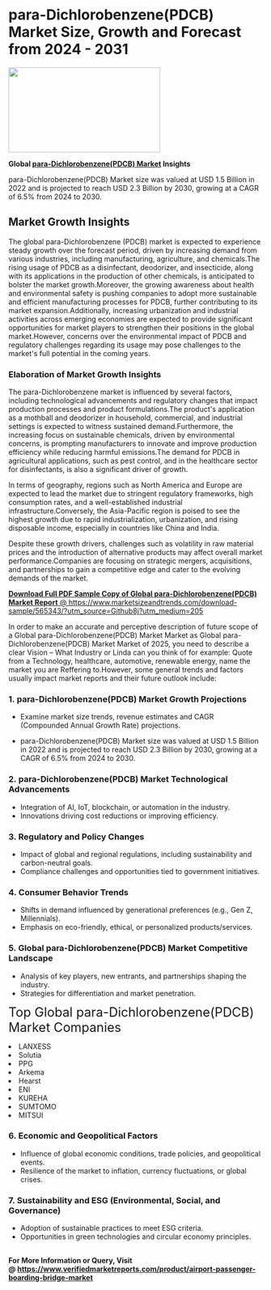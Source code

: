 <H1>para-Dichlorobenzene(PDCB) Market Size, Growth and Forecast from 2024 - 2031</H1><img class="aligncenter size-medium wp-image-584254" src="https://thirdeyenews.in/wp-content/uploads/2024/09/Global-Market-Research-300x168.jpeg" alt="" width="300" height="168" /><p><strong>Global&nbsp;<a href="https://www.marketsizeandtrends.com/download-sample/565343/?utm_source=Github8j?utm_medium=205">para-Dichlorobenzene(PDCB) Market</a> Insights</strong></p><p>para-Dichlorobenzene(PDCB) Market size was valued at USD 1.5 Billion in 2022 and is projected to reach USD 2.3 Billion by 2030, growing at a CAGR of 6.5% from 2024 to 2030.</p><p><h2>Market Growth Insights</h2> <p>The global para-Dichlorobenzene (PDCB) market is expected to experience steady growth over the forecast period, driven by increasing demand from various industries, including manufacturing, agriculture, and chemicals.The rising usage of PDCB as a disinfectant, deodorizer, and insecticide, along with its applications in the production of other chemicals, is anticipated to bolster the market growth.Moreover, the growing awareness about health and environmental safety is pushing companies to adopt more sustainable and efficient manufacturing processes for PDCB, further contributing to its market expansion.Additionally, increasing urbanization and industrial activities across emerging economies are expected to provide significant opportunities for market players to strengthen their positions in the global market.However, concerns over the environmental impact of PDCB and regulatory challenges regarding its usage may pose challenges to the market's full potential in the coming years.</p> <p><a href="#"></a></p> <h3>Elaboration of Market Growth Insights</h3> <p>The para-Dichlorobenzene market is influenced by several factors, including technological advancements and regulatory changes that impact production processes and product formulations.The product's application as a mothball and deodorizer in household, commercial, and industrial settings is expected to witness sustained demand.Furthermore, the increasing focus on sustainable chemicals, driven by environmental concerns, is prompting manufacturers to innovate and improve production efficiency while reducing harmful emissions.The demand for PDCB in agricultural applications, such as pest control, and in the healthcare sector for disinfectants, is also a significant driver of growth.</p> <p>In terms of geography, regions such as North America and Europe are expected to lead the market due to stringent regulatory frameworks, high consumption rates, and a well-established industrial infrastructure.Conversely, the Asia-Pacific region is poised to see the highest growth due to rapid industrialization, urbanization, and rising disposable income, especially in countries like China and India.</p> <p>Despite these growth drivers, challenges such as volatility in raw material prices and the introduction of alternative products may affect overall market performance.Companies are focusing on strategic mergers, acquisitions, and partnerships to gain a competitive edge and cater to the evolving demands of the market.</p> <p><a href="#"></p><p><span class=""><strong>Download Full PDF Sample Copy of Global para-Dichlorobenzene(PDCB) Market Report</strong> @ <a href="https://www.marketsizeandtrends.com/download-sample/565343/?utm_source=Github8j?utm_medium=205" target="_blank">https://www.marketsizeandtrends.com/download-sample/565343/?utm_source=Github8j?utm_medium=205</a></span></p><p>In order to make an accurate and perceptive description of future scope of a Global&nbsp;para-Dichlorobenzene(PDCB) Market Market as Global&nbsp;para-Dichlorobenzene(PDCB) Market Market of 2025, you need to describe a clear Vision &ndash; What Industry or Linda can you think of for example: Quote from a Technology, healthcare, automotive, renewable energy, name the market you are Reffering to.However, some general trends and factors usually impact market reports and their future outlook include:</p><h3>1.&nbsp;<strong>para-Dichlorobenzene(PDCB) Market Growth Projections</strong></h3><ul><li>Examine market size trends, revenue estimates and CAGR (Compounded Annual Growth Rate) projections.</li><li><p>para-Dichlorobenzene(PDCB) Market size was valued at USD 1.5 Billion in 2022 and is projected to reach USD 2.3 Billion by 2030, growing at a CAGR of 6.5% from 2024 to 2030.</p></li></ul><h3>2.&nbsp;<strong>para-Dichlorobenzene(PDCB) Market Technological Advancements</strong></h3><ul><li>Integration of AI, IoT, blockchain, or automation in the industry.</li><li>Innovations driving cost reductions or improving efficiency.</li></ul><h3>3.&nbsp;<strong>Regulatory and Policy Changes</strong></h3><ul><li>Impact of global and regional regulations, including sustainability and carbon-neutral goals.</li><li>Compliance challenges and opportunities tied to government initiatives.</li></ul><h3>4.&nbsp;<strong>Consumer Behavior Trends</strong></h3><ul><li>Shifts in demand influenced by generational preferences (e.g., Gen Z, Millennials).</li><li>Emphasis on eco-friendly, ethical, or personalized products/services.</li></ul><h3>5.&nbsp;<strong>Global para-Dichlorobenzene(PDCB) Market Competitive Landscape</strong></h3><ul><li>Analysis of key players, new entrants, and partnerships shaping the industry.</li><li>Strategies for differentiation and market penetration.</li></ul><p data-pm-slice="1 1 []"><span style="color: inherit; font-family: inherit; font-size: 25px;">Top Global para-Dichlorobenzene(PDCB) Market Companies</span></p><div class="" data-test-id=""><p><li>LANXESS</li><li> Solutia</li><li> PPG</li><li> Arkema</li><li> Hearst</li><li> ENI</li><li> KUREHA</li><li> SUMTOMO</li><li> MITSUI</li></p></div><h3>6.&nbsp;<strong>Economic and Geopolitical Factors</strong></h3><ul><li>Influence of global economic conditions, trade policies, and geopolitical events.</li><li>Resilience of the market to inflation, currency fluctuations, or global crises.</li></ul><h3>7.&nbsp;<strong>Sustainability and ESG (Environmental, Social, and Governance)</strong></h3><ul><li>Adoption of sustainable practices to meet ESG criteria.</li><li>Opportunities in green technologies and circular economy principles.</li></ul><h2><strong style="font-size: 14px;">For More Information or Query, Visit @&nbsp;</strong><a style="background-color: #ffffff; font-size: 14px;" href="https://www.marketsizeandtrends.com/report/para-dichlorobenzenepdcb-market/" target="_blank">https://www.verifiedmarketreports.com/product/airport-passenger-boarding-bridge-market</a></h2>